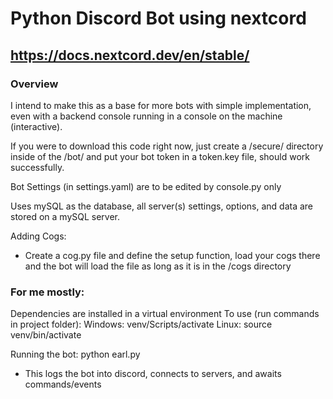 # Python Discord Bot using nextcord

## https://docs.nextcord.dev/en/stable/

### Overview
I intend to make this as a base for more bots with simple implementation, even with a backend console running in a console on the machine (interactive).

If you were to download this code right now, just create a /secure/ directory inside of the /bot/ and put your bot token in a token.key file, should work successfully. 

Bot Settings (in settings.yaml) are to be edited by console.py only 

Uses mySQL as the database, all server(s) settings, options, and data are stored on a mySQL server.

Adding Cogs:
- Create a cog.py file and define the setup function, load your cogs there and the bot will load the file as long as it is in the /cogs directory

### For me mostly:
Dependencies are installed in a virtual environment
To use (run commands in project folder):
Windows: venv/Scripts/activate
Linux: source venv/bin/activate

Running the bot: python earl.py 
- This logs the bot into discord, connects to servers, and awaits commands/events